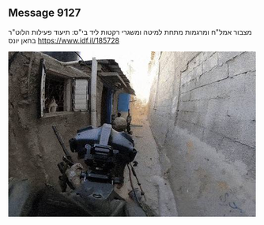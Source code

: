 ## Message 9127

מצבור אמל"ח ומרגמות מתחת למיטה ומשגרי רקטות ליד בי"ס:
תיעוד פעילות הלוט"ר בחאן יונס
https://www.idf.il/185728

![Photo](./9127/9127_photo.jpg)
